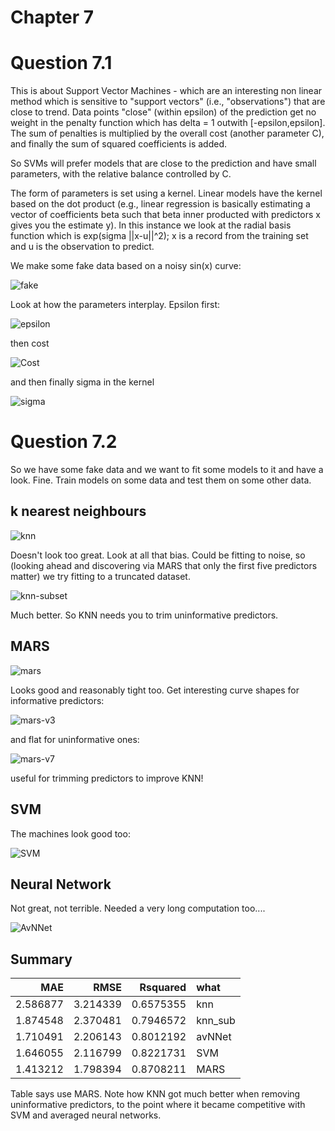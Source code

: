 # Chapter 7

# Question 7.1

This is about Support Vector Machines - which are an interesting non linear method which is sensitive to "support vectors" (i.e., "observations") that are close to trend. Data points "close" (within epsilon) of the prediction get no weight in the penalty function which has delta = 1 outwith [-epsilon,epsilon]. The sum of penalties is multiplied by the overall cost (another parameter C), and finally the sum of squared coefficients is added.

So SVMs will prefer models that are close to the prediction and have small parameters, with the relative balance controlled by C. 

The form of parameters is set using a kernel. Linear models have the kernel based on the dot product (e.g., linear regression is basically estimating a vector of coefficients beta such that beta inner producted with predictors x gives you the estimate y). In this instance we look at the radial basis function which is exp(sigma ||x-u||^2); x is a record from the training set and u is the observation to predict. 

We make some fake data based on a noisy sin(x) curve:

![fake](7.1/simPlot.png)

Look at how the parameters interplay. Epsilon first:

![epsilon](7.1/svm-e-inv.png)

then cost

![Cost](7.1/svm-c-inv.png)

and then finally sigma in the kernel

![sigma](7.1/svm-s-inv.png)

# Question 7.2 

So we have some fake data and we want to fit some models to it and have a look. Fine. Train models on some data and test them on some other data. 

## k nearest neighbours

![knn](7.2/knn-pred-plot.png)

Doesn't look too great. Look at all that bias. Could be fitting to noise, so (looking ahead and discovering via MARS that only the first five predictors matter) we try fitting to a truncated dataset.

![knn-subset](7.2/knn-subset-pred-plot.png)

Much better. So KNN needs you to trim uninformative predictors. 

## MARS

![mars](7.2/mars-pred-plot.png)

Looks good and reasonably tight too. Get interesting curve shapes for informative predictors:

![mars-v3](7.2/mars-var-3.png)

and flat for uninformative ones: 

![mars-v7](7.2/mars-var-7.png)

useful for trimming predictors to improve KNN!

## SVM

The machines look good too:

![SVM](7.2/svm-pred-plot.png)

## Neural Network

Not great, not terrible. Needed a very long computation too.... 

![AvNNet](7.2/av-nnet-pred-plot.png)

## Summary

|      MAE|     RMSE|  Rsquared|what    |
|--------:|--------:|---------:|:-------|
| 2.586877| 3.214339| 0.6575355|knn     |
| 1.874548| 2.370481| 0.7946572|knn_sub |
| 1.710491| 2.206143| 0.8012192|avNNet  |
| 1.646055| 2.116799| 0.8221731|SVM     |
| 1.413212| 1.798394| 0.8708211|MARS    |

Table says use MARS. Note how KNN got much better when removing uninformative predictors, to the point where it became competitive with SVM and averaged neural networks. 